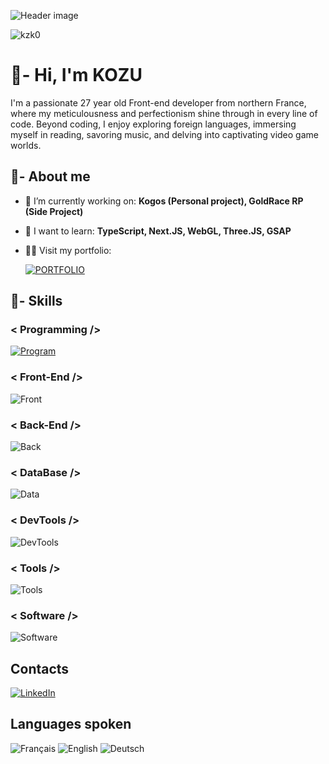 ![Header image](https://img.freepik.com/vetores-premium/ilustracao-em-vetor-de-banner-de-boas-vindas-de-tema-de-8-bits-de-pixels_671488-26.jpg)

<p> <img src="https://komarev.com/ghpvc/?username=kzk0&label=Profile%20views&color=0e75b6&style=flat" alt="kzk0" /> </p>

# 👋- Hi, I'm KOZU

I'm a passionate 27 year old Front-end developer from northern France, where my meticulousness and perfectionism shine through in every line of code.
Beyond coding, I enjoy exploring foreign languages, immersing myself in reading, savoring music, and delving into captivating video game worlds.

## 🎨- About me

- 🔭 I’m currently working on: **Kogos (Personal project), GoldRace RP (Side Project)**

- 🌱 I want to learn: **TypeScript, Next.JS,  WebGL, Three.JS, GSAP**

- 👨‍💻 Visit my portfolio:  

  <a href="https://kzko.xyz/">
    <img alt="PORTFOLIO" src="https://img.shields.io/badge/Website-blue?style=for-the-badge&logo=react&logoColor=white" alt="portfolio">
  </a>

## 🎨- Skills

### < Programming />
[![Program](https://skillicons.dev/icons?i=js,php&theme=light)](https://skillicons.dev)

### < Front-End />
![Front](https://skillicons.dev/icons?i=html,css,sass,react&theme=light)

### < Back-End />
![Back](https://skillicons.dev/icons?i=nodejs,express,firebase&theme=light)

### < DataBase />
![Data](https://skillicons.dev/icons?i=mongodb,mysql&theme=light)

### < DevTools />
![DevTools](https://skillicons.dev/icons?i=npm,yarn,vite,pnpm,postman,git,github,redux&theme=light)

### < Tools />
![Tools](https://skillicons.dev/icons?i=vscode,sublime,powershell,wordpress&theme=light)

### < Software />
![Software](https://skillicons.dev/icons?i=ps,figma,notion&theme=light)

## Contacts

[![LinkedIn](https://img.shields.io/badge/LinkedIn-0077B5?style=for-the-badge&logo=linkedin&logoColor=white)](https://www.linkedin.com/in/mehdi-miraoui/)

## Languages spoken

![Français](https://flagcdn.com/32x24/fr.png) ![English](https://flagcdn.com/32x24/gb.png) ![Deutsch](https://flagcdn.com/32x24/de.png)
